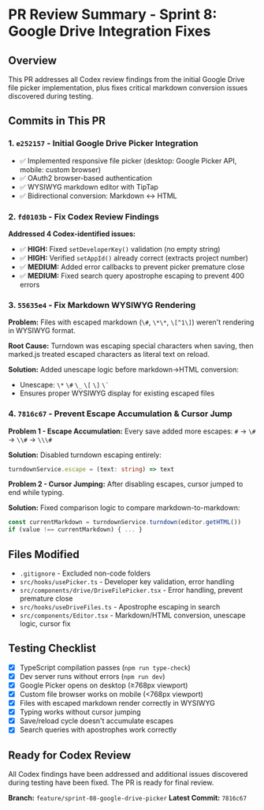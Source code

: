 # PR Review Summary - Sprint 8: Google Drive Integration Fixes

## Overview
This PR addresses all Codex review findings from the initial Google Drive file picker implementation, plus fixes critical markdown conversion issues discovered during testing.

## Commits in This PR

### 1. `e252157` - Initial Google Drive Picker Integration
- ✅ Implemented responsive file picker (desktop: Google Picker API, mobile: custom browser)
- ✅ OAuth2 browser-based authentication
- ✅ WYSIWYG markdown editor with TipTap
- ✅ Bidirectional conversion: Markdown ↔ HTML

### 2. `fd0103b` - Fix Codex Review Findings
**Addressed 4 Codex-identified issues:**
- ✅ **HIGH:** Fixed `setDeveloperKey()` validation (no empty string)
- ✅ **HIGH:** Verified `setAppId()` already correct (extracts project number)
- ✅ **MEDIUM:** Added error callbacks to prevent picker premature close
- ✅ **MEDIUM:** Fixed search query apostrophe escaping to prevent 400 errors

### 3. `55635e4` - Fix Markdown WYSIWYG Rendering
**Problem:** Files with escaped markdown (`\#`, `\*\*`, `\[^1\]`) weren't rendering in WYSIWYG format.

**Root Cause:** Turndown was escaping special characters when saving, then marked.js treated escaped characters as literal text on reload.

**Solution:** Added unescape logic before markdown→HTML conversion:
- Unescape: `\*` `\#` `\_` `\[` `\]` `` \` ``
- Ensures proper WYSIWYG display for existing escaped files

### 4. `7816c67` - Prevent Escape Accumulation & Cursor Jump
**Problem 1 - Escape Accumulation:**
Every save added more escapes: `#` → `\#` → `\\#` → `\\\#`

**Solution:** Disabled turndown escaping entirely:
```typescript
turndownService.escape = (text: string) => text
```

**Problem 2 - Cursor Jumping:**
After disabling escapes, cursor jumped to end while typing.

**Solution:** Fixed comparison logic to compare markdown-to-markdown:
```typescript
const currentMarkdown = turndownService.turndown(editor.getHTML())
if (value !== currentMarkdown) { ... }
```

## Files Modified
- `.gitignore` - Excluded non-code folders
- `src/hooks/usePicker.ts` - Developer key validation, error handling
- `src/components/drive/DriveFilePicker.tsx` - Error handling, prevent premature close
- `src/hooks/useDriveFiles.ts` - Apostrophe escaping in search
- `src/components/Editor.tsx` - Markdown/HTML conversion, unescape logic, cursor fix

## Testing Checklist
- [x] TypeScript compilation passes (`npm run type-check`)
- [x] Dev server runs without errors (`npm run dev`)
- [x] Google Picker opens on desktop (≥768px viewport)
- [x] Custom file browser works on mobile (<768px viewport)
- [x] Files with escaped markdown render correctly in WYSIWYG
- [x] Typing works without cursor jumping
- [x] Save/reload cycle doesn't accumulate escapes
- [x] Search queries with apostrophes work correctly

## Ready for Codex Review
All Codex findings have been addressed and additional issues discovered during testing have been fixed. The PR is ready for final review.

**Branch:** `feature/sprint-08-google-drive-picker`
**Latest Commit:** `7816c67`
